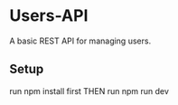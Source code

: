 # Users-API

A basic REST API for managing users.

## Setup

run npm install first THEN run npm run dev
